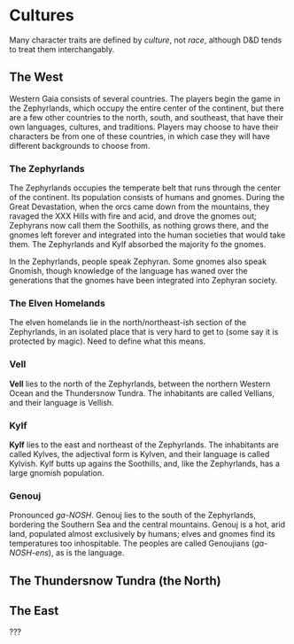# Cultures

Many character traits are defined by *culture*, not *race*, although D&D tends to treat them interchangably.

## The West

Western Gaia consists of several countries.  The players begin the game in the Zephyrlands, which occupy the entire center of the continent, but there are a few other countries to the north, south, and southeast, that have their own languages, cultures, and traditions.  Players may choose to have their characters be from one of these countries, in which case they will have different backgrounds to choose from.

### The Zephyrlands

The Zephyrlands occupies the temperate belt that runs through the center of the continent.  Its population consists of humans and gnomes.  During the Great Devastation, when the orcs came down from the mountains, they ravaged the XXX Hills with fire and acid, and drove the gnomes out; Zephyrans now call them the Soothills, as nothing grows there, and the gnomes left forever and integrated into the human societies that would take them.  The Zephyrlands and Kylf absorbed the majority fo the gnomes.

In the Zephyrlands, people speak Zephyran.  Some gnomes also speak Gnomish, though knowledge of the language has waned over the generations that the gnomes have been integrated into Zephyran society.

### The Elven Homelands

The elven homelands lie in the north/northeast-ish section of the Zephyrlands, in an isolated place that is very hard to get to (some say it is protected by magic).  Need to define what this means.

### Vell

**Vell** lies to the north of the Zephyrlands, between the northern Western Ocean and the Thundersnow Tundra.  The inhabitants are called Vellians, and their language is Vellish.

### Kylf

**Kylf** lies to the east and northeast of the Zephyrlands.  The inhabitants are called Kylves, the adjectival form is Kylven, and their language is called Kylvish.  Kylf butts up agains the Soothills, and, like the Zephyrlands, has a large gnomish population.

### Genouj

Pronounced *ga-NOSH*.  Genouj lies to the south of the Zephyrlands, bordering the Southern Sea and the central mountains.  Genouj is a hot, arid land, populated almost exclusively by humans; elves and gnomes find its temperatures too inhospitable.  The peoples are called Genoujians (*ga-NOSH-ens*), as is the language.


## The Thundersnow Tundra (the North)


## The East

???
